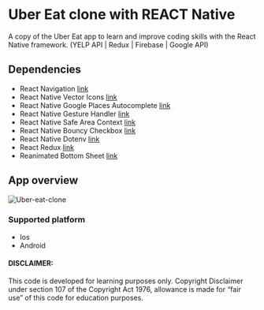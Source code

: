 # Uber Eat clone with REACT Native
  A copy of the Uber Eat app to learn and improve coding skills with the React Native framework.
  (YELP API | Redux | Firebase | Google API)
  

 ## Dependencies
  - React Navigation [link](https://reactnavigation.org/)
  - React Native Vector Icons [link](https://oblador.github.io/react-native-vector-icons/)
  - React Native Google Places Autocomplete [link](https://www.npmjs.com/package/react-native-google-places-autocomplete/)
  - React Native Gesture Handler [link](https://www.npmjs.com/package/react-native-gesture-handler/)
  - React Native Safe Area Context [link](https://www.npmjs.com/package/react-native-safe-area-context?activeTab=versions/)
  - React Native Bouncy Checkbox [link](https://www.npmjs.com/package/react-native-bouncy-checkbox/)
  - React Native Dotenv [link](https://www.npmjs.com/package/react-native-dotenv/)
  - React Redux [link](https://react-redux.js.org/)
  - Reanimated Bottom Sheet [link](https://www.npmjs.com/package/reanimated-bottom-sheet/)

## App overview

![Uber-eat-clone](https://user-images.githubusercontent.com/7660220/201249814-3c3a8dbd-c781-4eae-9792-fe74c42221bf.png)


### Supported platform

- Ios
- Android

#### DISCLAIMER: 

This code is developed for learning purposes only. Copyright Disclaimer under section 107 of the Copyright Act 1976, allowance is made for “fair use” of this code for education purposes.